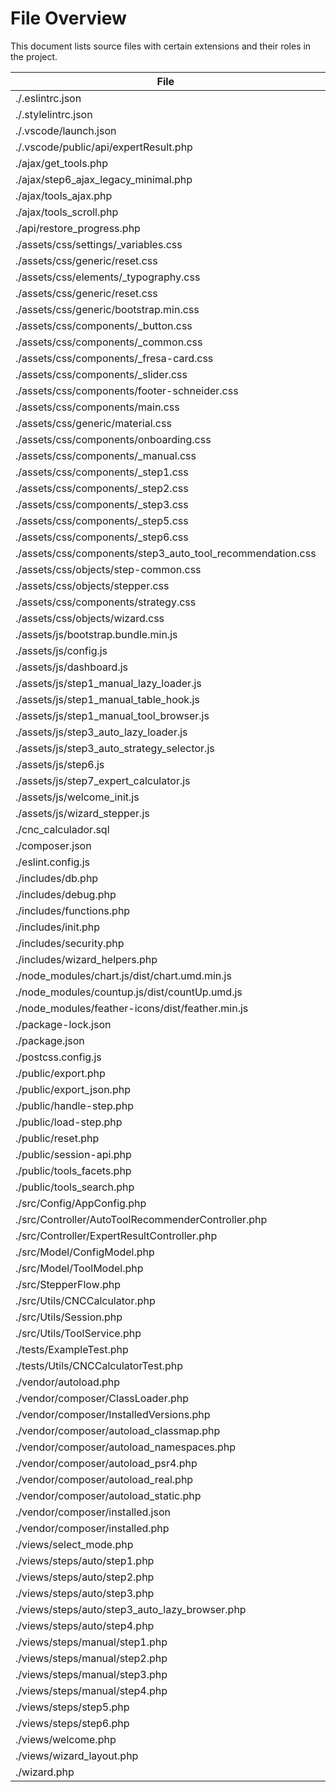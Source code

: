 # File Overview

This document lists source files with certain extensions and their roles in the project.

| File | Role |
| ---- | ---- |
| ./.eslintrc.json | config |
| ./.stylelintrc.json | config |
| ./.vscode/launch.json | config |
| ./.vscode/public/api/expertResult.php | logic/controller |
| ./ajax/get_tools.php | logic/controller |
| ./ajax/step6_ajax_legacy_minimal.php | logic/controller |
| ./ajax/tools_ajax.php | logic/controller |
| ./ajax/tools_scroll.php | logic/controller |
| ./api/restore_progress.php | logic/controller |
| ./assets/css/settings/_variables.css | partial/component |
| ./assets/css/generic/reset.css | partial/component |
| ./assets/css/elements/_typography.css | partial/component |
| ./assets/css/generic/reset.css | partial/component |
| ./assets/css/generic/bootstrap.min.css | view/template |
| ./assets/css/components/_button.css | partial/component |
| ./assets/css/components/_common.css | partial/component |
| ./assets/css/components/_fresa-card.css | partial/component |
| ./assets/css/components/_slider.css | partial/component |
| ./assets/css/components/footer-schneider.css | view/template |
| ./assets/css/components/main.css | view/template |
| ./assets/css/generic/material.css | view/template |
| ./assets/css/components/onboarding.css | view/template |
| ./assets/css/components/_manual.css | partial/component |
| ./assets/css/components/_step1.css | partial/component |
| ./assets/css/components/_step2.css | partial/component |
| ./assets/css/components/_step3.css | partial/component |
| ./assets/css/components/_step5.css | partial/component |
| ./assets/css/components/_step6.css | partial/component |
| ./assets/css/components/step3_auto_tool_recommendation.css | view/template |
| ./assets/css/objects/step-common.css | view/template |
| ./assets/css/objects/stepper.css | view/template |
| ./assets/css/components/strategy.css | view/template |
| ./assets/css/objects/wizard.css | view/template |
| ./assets/js/bootstrap.bundle.min.js | partial/component |
| ./assets/js/config.js | config |
| ./assets/js/dashboard.js | partial/component |
| ./assets/js/step1_manual_lazy_loader.js | partial/component |
| ./assets/js/step1_manual_table_hook.js | partial/component |
| ./assets/js/step1_manual_tool_browser.js | partial/component |
| ./assets/js/step3_auto_lazy_loader.js | partial/component |
| ./assets/js/step3_auto_strategy_selector.js | partial/component |
| ./assets/js/step6.js | partial/component |
| ./assets/js/step7_expert_calculator.js | partial/component |
| ./assets/js/welcome_init.js | partial/component |
| ./assets/js/wizard_stepper.js | partial/component |
| ./cnc_calculador.sql | config |
| ./composer.json | config |
| ./eslint.config.js | logic/controller |
| ./includes/db.php | logic/controller |
| ./includes/debug.php | logic/controller |
| ./includes/functions.php | logic/controller |
| ./includes/init.php | logic/controller |
| ./includes/security.php | logic/controller |
| ./includes/wizard_helpers.php | logic/controller |
| ./node_modules/chart.js/dist/chart.umd.min.js | partial/component |
| ./node_modules/countup.js/dist/countUp.umd.js | partial/component |
| ./node_modules/feather-icons/dist/feather.min.js | partial/component |
| ./package-lock.json | config |
| ./package.json | config |
| ./postcss.config.js | logic/controller |
| ./public/export.php | logic/controller |
| ./public/export_json.php | logic/controller |
| ./public/handle-step.php | logic/controller |
| ./public/load-step.php | logic/controller |
| ./public/reset.php | logic/controller |
| ./public/session-api.php | logic/controller |
| ./public/tools_facets.php | logic/controller |
| ./public/tools_search.php | logic/controller |
| ./src/Config/AppConfig.php | config |
| ./src/Controller/AutoToolRecommenderController.php | logic/controller |
| ./src/Controller/ExpertResultController.php | logic/controller |
| ./src/Model/ConfigModel.php | logic/controller |
| ./src/Model/ToolModel.php | logic/controller |
| ./src/StepperFlow.php | logic/controller |
| ./src/Utils/CNCCalculator.php | logic/controller |
| ./src/Utils/Session.php | logic/controller |
| ./src/Utils/ToolService.php | logic/controller |
| ./tests/ExampleTest.php | logic/controller |
| ./tests/Utils/CNCCalculatorTest.php | logic/controller |
| ./vendor/autoload.php | partial/component |
| ./vendor/composer/ClassLoader.php | partial/component |
| ./vendor/composer/InstalledVersions.php | partial/component |
| ./vendor/composer/autoload_classmap.php | partial/component |
| ./vendor/composer/autoload_namespaces.php | partial/component |
| ./vendor/composer/autoload_psr4.php | partial/component |
| ./vendor/composer/autoload_real.php | partial/component |
| ./vendor/composer/autoload_static.php | partial/component |
| ./vendor/composer/installed.json | config |
| ./vendor/composer/installed.php | partial/component |
| ./views/select_mode.php | view/template |
| ./views/steps/auto/step1.php | view/template |
| ./views/steps/auto/step2.php | view/template |
| ./views/steps/auto/step3.php | view/template |
| ./views/steps/auto/step3_auto_lazy_browser.php | view/template |
| ./views/steps/auto/step4.php | view/template |
| ./views/steps/manual/step1.php | view/template |
| ./views/steps/manual/step2.php | view/template |
| ./views/steps/manual/step3.php | view/template |
| ./views/steps/manual/step4.php | view/template |
| ./views/steps/step5.php | view/template |
| ./views/steps/step6.php | view/template |
| ./views/welcome.php | view/template |
| ./views/wizard_layout.php | view/template |
| ./wizard.php | logic/controller |
